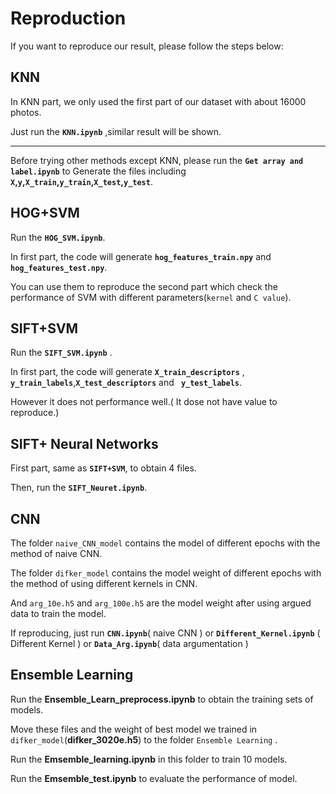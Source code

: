 # Reproduction

If you want to reproduce our result, please follow the steps below:

## KNN

In KNN part, we only used the first part of our dataset with about 16000 photos.

Just run the **`KNN.ipynb`** ,similar result will be shown.



---



Before trying other methods except KNN, please run the **`Get array and label.ipynb`** to Generate the files including **`X`,`y`,`X_train`,`y_train`,`X_test`,`y_test`**.

## HOG+SVM

Run the **`HOG_SVM.ipynb`**.

In first part, the code will generate **`hog_features_train.npy`** and **` hog_features_test.npy`**.

You can use them to reproduce the second part which check the performance of SVM with different parameters(`kernel` and `C value`).

## SIFT+SVM

Run the **`SIFT_SVM.ipynb`** .

In first part, the code will generate **`X_train_descriptors`** , **` y_train_labels`**,**`X_test_descriptors`** and **` y_test_labels`**.

However it does not performance well.( It dose not have value to reproduce.)

## SIFT+ Neural Networks

First part, same as **`SIFT+SVM`**, to obtain 4 files.

Then, run the **`SIFT_Neuret.ipynb`**.



## CNN

The folder `naive_CNN_model` contains the model of different epochs with the method of naive CNN.

The folder `difker_model` contains the model weight of different epochs with the method of using different kernels in CNN.

And `arg_10e.h5` and `arg_100e.h5` are the model weight after using argued data to train the model.

If reproducing, just run **`CNN.ipynb`**( naive CNN ) or  **`Different_Kernel.ipynb`** ( Different Kernel ) or **`Data_Arg.ipynb`**( data argumentation )

## Ensemble Learning

Run the **Ensemble_Learn_preprocess.ipynb** to obtain the training sets of models.

Move these files and the weight of best model we trained in `difker_model`(**difker_3020e.h5**) to the folder `Ensemble Learning` .

Run the  **Emsemble_learning.ipynb** in this folder to train 10 models.

Run the **Emsemble_test.ipynb** to evaluate the performance of model.